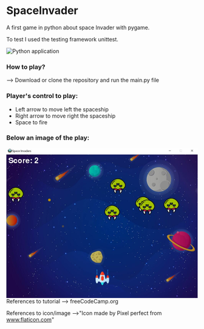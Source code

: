 # SpaceInvader
A first game in python about space Invader with pygame. 

To test I used the testing framework unittest.

![Python application](https://github.com/SudatiSimone/SpaceInvader/workflows/Python%20application/badge.svg?branch=master&event=push)

### **How to play?** 

--> Download or clone the repository and run the main.py file

### **Player's control to play:**

- Left arrow to move left the spaceship
- Right arrow to move right the spaceship
- Space to fire 

### **Below an image of the play:**


<img src="Capture.JPG"
     style="float: left; margin-right: 10px;" />


References to tutorial --> freeCodeCamp.org 

References to icon/image -->"Icon made by Pixel perfect from www.flaticon.com"
